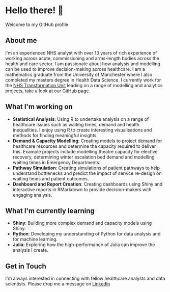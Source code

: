 # Hello there! 👋

Welcome to my GitHub profile.

## About me 

I'm an experienced NHS analyst with over 13 years of rich experience of working across acute, commissioning and arms-length bodies across the health and care sector. I am passionate about how analysis and modelling can be used to improve decision-making across healthcare. I am a mathematics graduate from the University of Manchester where I also completed my masters degree in Health Data Science. I currently work for the [NHS Transformation Unit](https://transformationunit.nhs.uk/) leading on a range of modelling and analytics projects, take a look at our [GitHub page](https://github.com/NHS-Transformation-Unit).

## What I'm working on
 - **Statistical Analysis**: Using R to undertake analysis on a range of healthcare issues such as waiting times, demand and health inequalities. I enjoy using R to create interesting visualisations and methods for finding meaningful insights.
 - **Demand & Capacity Modelling**: Creating models to project demand for healthcare resources and determine the capacity required to deliver this. Example projects include modelling theatre capacity for elective recovery, determining winter escalation bed demand and modelling waiting times in Emergency Departments.
 - **Pathway Simulation**: Creating simulations of patient pathways to help understand bottlenecks and predict the impact of service re-design on waiting times and patient outcomes.
 - **Dashboard and Report Creation**: Creating dashboards using Shiny and interactive reports in RMarkdown to provide decision-makers with engaging analysis.

## What I'm currently learning
- **Shiny**: Building more complex demand and capacity models using Shiny.
- **Python**: Developing my understanding of Python for data analysis and for machine learning.
- **Julia**: Exploring how the high-performance of Julia can improve the analysis I create.

## Get in Touch
I'm always interested in connecting with fellow healthcare analysts and data scientists. Please drop me a message on [LinkedIn](https://www.linkedin.com/in/andrew-wilson-6691a8172/)
